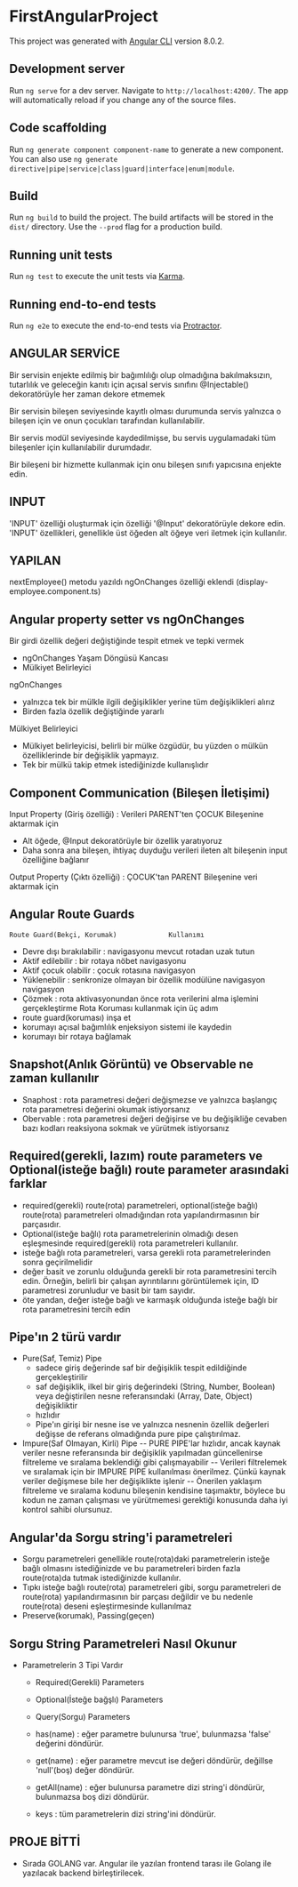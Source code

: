 # FirstAngularProject

This project was generated with [Angular CLI](https://github.com/angular/angular-cli) version 8.0.2.

## Development server

Run `ng serve` for a dev server. Navigate to `http://localhost:4200/`. The app will automatically reload if you change any of the source files.

## Code scaffolding

Run `ng generate component component-name` to generate a new component. You can also use `ng generate directive|pipe|service|class|guard|interface|enum|module`.

## Build

Run `ng build` to build the project. The build artifacts will be stored in the `dist/` directory. Use the `--prod` flag for a production build.

## Running unit tests

Run `ng test` to execute the unit tests via [Karma](https://karma-runner.github.io).

## Running end-to-end tests

Run `ng e2e` to execute the end-to-end tests via [Protractor](http://www.protractortest.org/).

## ANGULAR SERVİCE

Bir servisin enjekte edilmiş bir bağımlılığı olup olmadığına bakılmaksızın, tutarlılık ve geleceğin kanıtı için açısal servis sınıfını @Injectable() dekoratörüyle her zaman dekore etmemek

Bir servisin bileşen seviyesinde kayıtlı olması durumunda servis yalnızca o bileşen için ve onun çocukları tarafından kullanılabilir.

Bir servis modül seviyesinde kaydedilmişse, bu servis uygulamadaki tüm bileşenler için kullanılabilir durumdadır.

Bir bileşeni bir hizmette kullanmak için onu bileşen sınıfı yapıcısına enjekte edin.

## INPUT

'INPUT' özelliği oluşturmak için özelliği '@Input' dekoratörüyle dekore edin.
'INPUT' özellikleri, genellikle üst öğeden alt öğeye veri iletmek için kullanılır.

## YAPILAN
nextEmployee() metodu yazıldı
ngOnChanges özelliği eklendi (display-employee.component.ts)

## Angular property setter vs ngOnChanges
Bir girdi özellik değeri değiştiğinde tespit etmek ve tepki vermek
  - ngOnChanges Yaşam Döngüsü Kancası
  - Mülkiyet Belirleyici

ngOnChanges
  - yalnızca tek bir mülkle ilgili değişiklikler yerine tüm değişiklikleri alırız
  - Birden fazla özellik değiştiğinde yararlı

Mülkiyet Belirleyici
  - Mülkiyet belirleyicisi, belirli bir mülke özgüdür, bu yüzden o mülkün özelliklerinde bir değişiklik yapmayız.
  - Tek bir mülkü takip etmek istediğinizde kullanışlıdır

## Component Communication (Bileşen İletişimi)
Input Property (Giriş özelliği) : Verileri PARENT'ten ÇOCUK Bileşenine aktarmak için
  - Alt öğede, @Input dekoratörüyle bir özellik yaratıyoruz
  - Daha sonra ana bileşen, ihtiyaç duyduğu verileri ileten alt bileşenin input özelliğine bağlanır

Output Property (Çıktı özelliği) : ÇOCUK'tan PARENT Bileşenine veri aktarmak için

## Angular Route Guards
    Route Guard(Bekçi, Korumak)				Kullanımı
 - Devre dışı bırakılabilir		: navigasyonu mevcut rotadan uzak tutun
 - Aktif edilebilir			: bir rotaya nöbet navigasyonu
 - Aktif çocuk olabilir			: çocuk rotasına navigasyon
 - Yüklenebilir				: senkronize olmayan bir özellik modülüne navigasyon navigasyon
 - Çözmek				: rota aktivasyonundan önce rota verilerini alma işlemini gerçekleştirme
	Rota Koruması kullanmak için üç adım
  - route guard(koruması) inşa et
  - korumayı açısal bağımlılık enjeksiyon sistemi ile kaydedin
  - korumayı bir rotaya bağlamak

## Snapshot(Anlık Görüntü) ve Observable ne zaman kullanılır
 - Snaphost  : rota parametresi değeri değişmezse ve yalnızca başlangıç ​​rota parametresi değerini okumak istiyorsanız
 - Obervable : rota parametresi değeri değişirse ve bu değişikliğe cevaben bazı kodları reaksiyona sokmak ve yürütmek istiyorsanız

## Required(gerekli, lazım) route parameters ve Optional(isteğe bağlı) route parameter arasındaki farklar
 - required(gerekli) route(rota) parametreleri, optional(isteğe bağlı) route(rota) parametreleri olmadığından rota yapılandırmasının bir parçasıdır.
 - Optional(isteğe bağlı) rota parametrelerinin olmadığı desen eşleşmesinde required(gerekli) rota parametreleri kullanılır.
 - isteğe bağlı rota parametreleri, varsa gerekli rota parametrelerinden sonra geçirilmelidir
 - değer basit ve zorunlu olduğunda gerekli bir rota parametresini tercih edin. Örneğin, belirli bir çalışan ayrıntılarını görüntülemek için, ID parametresi zorunludur ve basit bir tam sayıdır.
 - öte yandan, değer isteğe bağlı ve karmaşık olduğunda isteğe bağlı bir rota parametresini tercih edin

## Pipe'ın 2 türü vardır
 - Pure(Saf, Temiz) Pipe
     - sadece giriş değerinde saf bir değişiklik tespit edildiğinde gerçekleştirilir
     - saf değişiklik, ilkel bir giriş değerindeki (String, Number, Boolean) veya değiştirilen nesne referansındaki (Array, Date, Object) değişikliktir
     - hızlıdır
     - Pipe'ın girişi bir nesne ise ve yalnızca nesnenin özellik değerleri değişse de referans olmadığında pure pipe çalıştırılmaz.
 - Impure(Saf Olmayan, Kirli) Pipe
 -- PURE PIPE'lar hızlıdır, ancak kaynak veriler nesne referansında bir değişiklik yapılmadan güncellenirse filtreleme ve sıralama beklendiği gibi çalışmayabilir
 -- Verileri filtrelemek ve sıralamak için bir IMPURE PIPE kullanılması önerilmez. Çünkü kaynak veriler değişmese bile her değişiklikte işlenir
 -- Önerilen yaklaşım filtreleme ve sıralama kodunu bileşenin kendisine taşımaktır, böylece bu kodun ne zaman çalışması ve yürütmemesi gerektiği konusunda daha iyi kontrol sahibi olursunuz.

## Angular'da Sorgu string'i parametreleri
 - Sorgu parametreleri genellikle route(rota)daki parametrelerin isteğe bağlı olmasını istediğinizde ve bu parametreleri birden fazla route(rota)da tutmak istediğinizde kullanılır.
 - Tıpkı isteğe bağlı route(rota) parametreleri gibi, sorgu parametreleri de route(rota) yapılandırmasının bir parçası değildir ve bu nedenle route(rota) deseni eşleştirmesinde kullanılmaz
 - Preserve(korumak), Passing(geçen)

## Sorgu String Parametreleri Nasıl Okunur
 - Parametrelerin 3 Tipi Vardır
     - Required(Gerekli) Parameters
     - Optional(İsteğe bağşlı) Parameters
     - Query(Sorgu) Parameters

     - has(name)    : eğer parametre bulunursa 'true', bulunmazsa 'false' değerini döndürür.
     - get(name)    : eğer parametre mevcut ise değeri döndürür, değillse 'null'(boş) değer döndürür.
     - getAll(name) : eğer bulunursa parametre dizi string'i döndürür, bulunmazsa boş dizi döndürür.
     - keys         : tüm parametrelerin dizi string'ini döndürür.

## PROJE BİTTİ
 - Sırada GOLANG var. Angular ile yazılan frontend tarası ile Golang ile yazılacak backend birleştirilecek.









































